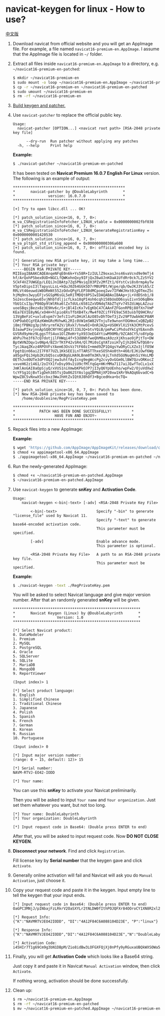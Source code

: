 # navicat-keygen for linux - How to use?

[中文版](how-to-build.zh-CN.md)

1. Download navicat from official website and you will get an AppImage file. For example, a file named `navicat16-premium-en.AppImage`. I assume that the AppImage file is located in `~/` folder.

2. Extract all files inside `navicat16-premium-en.AppImage` to a directory, e.g. `~/navicat16-premium-en-patched`:

   ```bash
   $ mkdir ~/navicat16-premium-en
   $ sudo mount -o loop ~/navicat16-premium-en.AppImage ~/navicat16-premium-en
   $ cp -r ~/navicat16-premium-en ~/navicat16-premium-en-patched
   $ sudo umount ~/navicat16-premium-en
   $ rm -rf ~/navicat16-premium-en
   ```

3. [Build keygen and patcher.](how-to-build.md)

4. Use `navicat-patcher` to replace the official public key.

   ```
   Usage:
     navicat-patcher [OPTION...] <navicat root path> [RSA-2048 private key file]
   
         --dry-run  Run patcher without applying any patches
     -h, --help     Print help
   ```

   __Example:__

   ```bash
   $ ./navicat-patcher ~/navicat16-premium-en-patched
   ```

   It has been tested on __Navicat Premium 16.0.7 English For Linux__ version. The following is an example of output:

   ```
   ***************************************************
   *       navicat-patcher by @DoubleLabyrinth       *
   *               version: 16.0.7.0                 *
   ***************************************************
   
   [+] Try to open libcc.dll ... OK!
   
   [*] patch_solution_since<16, 0, 7, 0>: m_va_CSRegistrationInfoFetcher_LINUX_vtable = 0x0000000002fbf038
   [*] patch_solution_since<16, 0, 7, 0>: m_va_CSRegistrationInfoFetcher_LINUX_GenerateRegistrationKey = 0x0000000001420530
   [*] patch_solution_since<16, 0, 7, 0>: m_va_pltgot_std_string_append = 0x000000000306a608
   [+] patch_solution_since<16, 0, 7, 0>: official encoded key is found.
   
   [*] Generating new RSA private key, it may take a long time...
   [*] Your RSA private key:
   -----BEGIN RSA PRIVATE KEY-----
   MIIEogIBAAKCAQEAnqeNFqE0n6k+Ys58R+IzIULlZ9oxasJns46vaVcnd9e9mTj4
   hf/ArQohP5bex0UD+NGCLfQWKohnQxy9IFjQxZ6wUJnKOaA1UfdRr0ck7LZz5YV2
   5CkF4VZ7UWGEp/LEQiJnIBAtp7Zq5PNviqI03PZv2MfZt1/6YstCvi8s0rmpAyTw
   V5pteDipsI3lTapysLLsL+kQuJ0Z64GGk5D7rM8UPBt/Wjpe/qb/OwJKJ3Vi65/Z
   RRLVt46euwdiW8ORmNt552zOdvQPgYLEP38dMCpoeqIwv7IFWWJHxt0JgOTmxZ5c
   hjMq9ns3wyyEFjvSGSpM6sGL5eR1TMDQt8PSIwIDAQABAoIBAAp+jL+VdDSnbj/8
   5o2escEeeqwu65vjNhbTdljicfLka18qPI4oh6cqh158bUoDD6syuIivn5O6qBHx
   YbU1CsI3p/P86Dp9lWlRka6lZxTdULc6581ZxVDNdqTAbZTqYv745ZdiWpLAZzuz
   uooSBqsjBezx8z3E9Hv6c/S+jBl4IcKx7vEgKbC47CAAnFZFGonRPBj88fXn7VmP
   KEa7EVIE8yNG/xO4H+hlpio8XsTfbXB4Tx/Mw4f0ZCifFFE9aC503usbTQ9HCRn/
   13VgBeFzC+uxluEvpm7r3efcI1vFLDHiKlAzO85vDhTOef3jZv29PTUwbkNCP8AM
   CHP9abECgYEAzKWmGRcMVhwKL2RIc0VW1mSW82VTnjuTe9wnonYOGHmxCxQBZpB2
   j8mjfPBNzg3pjhRryrmfA2V/1Rxk7/hnw9I+OnRJA2p+USOKVlXi5YA3CMtPcevS
   DJaawPIkvjnnApSQ0CNYYKCgB43l33GJQ+btvYQiB/pmPwCiPhdsdYkCgYEAxndh
   GVSRd9yHez9LggsTfS4uo1OlZReHrtyX933eEG4YtiwM90Mb/9ZCA6CY5/o8YpOp
   AhPu7he3f67cQ7dotjilFHWqi4f+53d8NhfweQhM0azA9zzXjKhsao9jPjtTo+DW
   BptWVNZOqv1v0Np4/BZ3rTKtP42vSR4/Ql7Mi0sCgYATzoiH7yIjh2047wTQG0rv
   TycJAaqZKvz4RPOVFsYAem63OsVz7tF60zI+mmd9ZP1Q4gsYwORyCLXZo3jlfO5W
   FpgtQin66ai2I7F077UZL1KkSEE1LnTTARSTThxeSO5h4o0th+460/EJKiOwf6Wg
   a85gxFQi34pb2KzbQ5scuQKBgGLHA9LBnm0Tm3Kh/AjLTnXdSGUNuqHn5iYHsLMD
   OEThJvd0UTe3dPYOQ2jew3uhtfAyIcng9egWccPg2cvyOvGGm9LlBW7QzvORKocZ
   vxveH62z1461/2oIYX1fxDsy99v2iU9cfMlYqGq+HKrMMa7117aiJEwfToCLx1xX
   JmKlAoGAI8aOpSjyQ/xVUS1niXmwbKPkOJP7jI3yQ6YpUEnho/wpFw2/OjuVdXw2
   tcYFSg1GjBvTigDeh385TsjDa862SYAslgqZBPN4jXP20xw1kRr9kAQq6bvadC+b
   WpwZ8C5vNxwX5ccbxz3WwJhHtZvIQt0J8hOf3+BgcedHxa+bcTQ=
   -----END RSA PRIVATE KEY-----
   
   [*] patch_solution_since<16, 0, 7, 0>: Patch has been done.
   [*] New RSA-2048 private key has been saved to
       /home/doublesine/RegPrivateKey.pem

   *******************************************************
   *           PATCH HAS BEEN DONE SUCCESSFULLY!         *
   *                  HAVE FUN AND ENJOY~                *
   *******************************************************
   ```

5. Repack files into a new AppImage:

   __Example:__

   ```bash
   $ wget 'https://github.com/AppImage/AppImageKit/releases/download/continuous/appimagetool-x86_64.AppImage'
   $ chmod +x appimagetool-x86_64.AppImage
   $ ./appimagetool-x86_64.AppImage ~/navicat16-premium-en-patched ~/navicat16-premium-en-patched.AppImage
   ```

6. Run the newly-generated AppImage:

   ```bash
   $ chmod +x ~/navicat16-premium-en-patched.AppImage
   $ ~/navicat16-premium-en-patched.AppImage
   ```

7. Use `navicat-keygen` to generate __snKey__ and __Activation Code__.

   ```
   Usage:
       navicat-keygen <-bin|-text> [-adv] <RSA-2048 Private Key File>

           <-bin|-text>                  Specify "-bin" to generate "license_file" used by Navicat 11.
                                         Specify "-text" to generate base64-encoded activation code.
                                         This parameter must be specified.

           [-adv]                        Enable advance mode.
                                         This parameter is optional.

           <RSA-2048 Private Key File>   A path to an RSA-2048 private key file.
                                         This parameter must be specified.
   ```

   __Example:__

   ```bash
   $ ./navicat-keygen -text ./RegPrivateKey.pem
   ```

   You will be asked to select Navicat language and give major version number. After that an randomly generated __snKey__ will be given.

   ```
   **********************************************************
   *       Navicat Keygen (Linux) by @DoubleLabyrinth       *
   *                   Version: 1.0                         *
   **********************************************************

   [*] Select Navicat product:
   0. DataModeler
   1. Premium
   2. MySQL
   3. PostgreSQL
   4. Oracle
   5. SQLServer
   6. SQLite
   7. MariaDB
   8. MongoDB
   9. ReportViewer

   (Input index)> 1

   [*] Select product language:
   0. English
   1. Simplified Chinese
   2. Traditional Chinese
   3. Japanese
   4. Polish
   5. Spanish
   6. French
   7. German
   8. Korean
   9. Russian
   10. Portuguese

   (Input index)> 0

   [*] Input major version number:
   (range: 0 ~ 15, default: 12)> 15

   [*] Serial number:
   NAVM-RTVJ-EO42-IODD

   [*] Your name:
   ```

   You can use this __snKey__ to activate your Navicat preliminarily.

   Then you will be asked to input `Your name` and `Your organization`. Just set them whatever you want, but not too long.

   ```console
   [*] Your name: DoubleLabyrinth
   [*] Your organization: DoubleLabyrinth

   [*] Input request code in Base64: (Double press ENTER to end)
   ```

   After that, you will be asked to input request code. Now __DO NOT CLOSE KEYGEN__.

8. __Disconnect your network__. Find and click `Registration`.

   Fill license key by __Serial number__ that the keygen gave and click `Activate`.

9. Generally online activation will fail and Navicat will ask you do `Manual Activation`, just choose it.

10. Copy your request code and paste it in the keygen. Input empty line to tell the keygen that your input ends.

    ```console
    [*] Input request code in Base64: (Double press ENTER to end)
    OaGPC3MNjJ/pINbajFzLRkrV2OaSXYLr2tNLDW0fIthPOJQFXr84OOroCY1XN8R2xl2j7epZ182PL6q+BRaSC6hnHev/cZwhq/4LFNcLu0T0D/QUhEEBJl4QzFr8TlFSYI1qhWGLIxkGZggA8vMLMb/sLHYn9QebBigvleP9dNCS4sO82bilFrKFUtq3ch8r7V3mbcbXJCfLhXgrHRvT2FV/s1BFuZzuWZUujxlp37U6Y2PFD8fQgsgBUwrxYbF0XxnXKbCmvtgh2yaB3w9YnQLoDiipKp7io1IxEFMYHCpjmfTGk4WU01mSbdi2OS/wm9pq2Y62xvwawsq1WQJoMg==

    [*] Request Info:
    {"K":"NAVMRTVJEO42IODD", "DI":"4A12F84C6A088104D23E", "P":"linux"}

    [*] Response Info:
    {"K":"NAVMRTVJEO42IODD","DI":"4A12F84C6A088104D23E","N":"DoubleLabyrinth","O":"DoubleLabyrinth","T":1575543648}

    [*] Activation Code:
    i45HIr7T1g69Cm9g3bN1DBpM/Zio8idBw3LOFGXFQjXj0nPfy9yRGuxaUBQkWXSOWa5EAv7S9Z1sljlkZP6cKdfDGYsBb/4N1W5Oj1qogzNtRo5LGwKe9Re3zPY3SO8RXACfpNaKjdjpoOQa9GjQ/igDVH8r1k+Oc7nEnRPZBm0w9aJIM9kS42lbjynVuOJMZIotZbk1NloCodNyRQw3vEEP7kq6bRZsQFp2qF/mr+hIPH8lo/WF3hh+2NivdrzmrKKhPnoqSgSsEttL9a6ueGOP7Io3j2lAFqb9hEj1uC3tPRpYcBpTZX7GAloAENSasFwMdBIdszifDrRW42wzXw==
    ```

11. Finally, you will get __Activation Code__ which looks like a Base64 string.

    Just copy it and paste it in Navicat `Manual Activation` window, then click `Activate`.

    If nothing wrong, activation should be done successfully.

12. Clean up:

    ```bash
    $ rm ~/navicat16-premium-en.AppImage
    $ rm -rf ~/navicat16-premium-en-patched
    $ mv ~/navicat16-premium-en-patched.AppImage ~/navicat16-premium-en.AppImage
    ```
